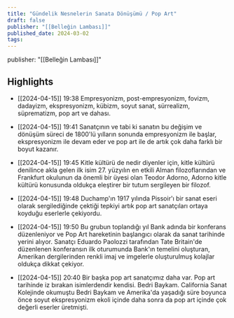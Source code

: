 ```yaml
---
title: "Gündelik Nesnelerin Sanata Dönüşümü / Pop Art"
draft: false
publisher: "[[Belleğin Lambası]]"
published_date: 2024-03-02
tags:
---
```

publisher: "[[Belleğin Lambası]]"


## Highlights
* [[2024-04-15]] 19:38  Empresyonizm, post-empresyonizm, fovizm, dadayizm, ekspresyonizm, kübizm, soyut sanat, sürrealizm, süprematizm, pop art ve dahası.

* [[2024-04-15]] 19:41  Sanatçının ve tabi ki sanatın bu değişim ve dönüşüm süreci de 1800'lü yılların sonunda empresyonizm ile başlar, ekspresyonizm ile devam eder ve pop art ile de artık çok daha farklı bir boyut kazanır.

* [[2024-04-15]] 19:45  Kitle kültürü de nedir diyenler için, kitle kültürü denilince akla gelen ilk isim 27. yüzyılın en etkili Alman filozoflarından ve Frankfurt okulunun da önemli bir üyesi olan Teodor Adorno, Adorno kitle kültürü konusunda oldukça eleştirer bir tutum sergileyen bir filozof.

* [[2024-04-15]] 19:48  Duchamp'ın 1917 yılında Pissoir'ı bir sanat eseri olarak sergilediğinde çektiği tepkiyi artık pop art sanatçıları ortaya koyduğu eserlerle çekiyordu.

* [[2024-04-15]] 19:50  Bu grubun toplandığı yıl Bank adında bir konferans düzenleniyor ve Pop Art hareketinin başlangıcı olarak da sanat tarihinde yerini alıyor. Sanatçı Eduardo Paolozzi tarafından Tate Britain'de düzenlenen konferansın ilk oturumunda Bank'ın temelini oluşturan, Amerikan dergilerinden renkli imaj ve imgelerle oluşturulmuş kolajlar oldukça dikkat çekiyor.

* [[2024-04-15]] 20:40  Bir başka pop art sanatçımız daha var. Pop art tarihinde iz bırakan isimlerdendir kendisi. Bedri Baykam. California Sanat Kolejinde okumuştu Bedri Baykam ve Amerika'da yaşadığı süre boyunca önce soyut ekspresyonizm ekoli içinde daha sonra da pop art içinde çok değerli eserler üretmişti.


